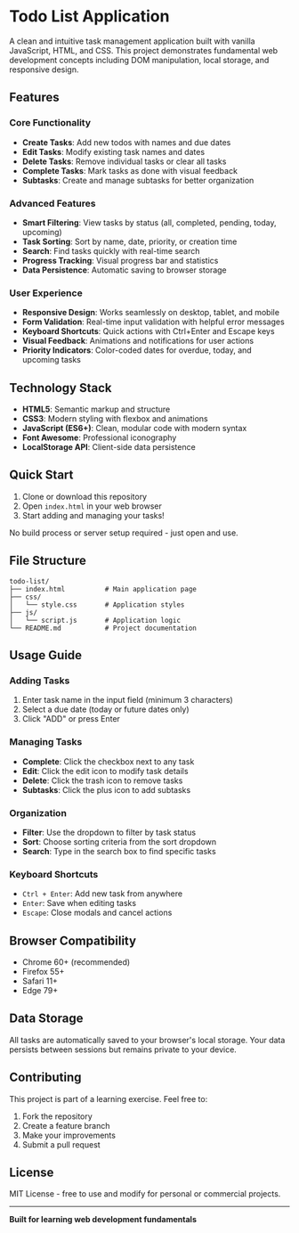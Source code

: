 # Todo List Application

A clean and intuitive task management application built with vanilla JavaScript, HTML, and CSS. This project demonstrates fundamental web development concepts including DOM manipulation, local storage, and responsive design.

## Features

### Core Functionality
- **Create Tasks**: Add new todos with names and due dates
- **Edit Tasks**: Modify existing task names and dates
- **Delete Tasks**: Remove individual tasks or clear all tasks
- **Complete Tasks**: Mark tasks as done with visual feedback
- **Subtasks**: Create and manage subtasks for better organization

### Advanced Features
- **Smart Filtering**: View tasks by status (all, completed, pending, today, upcoming)
- **Task Sorting**: Sort by name, date, priority, or creation time
- **Search**: Find tasks quickly with real-time search
- **Progress Tracking**: Visual progress bar and statistics
- **Data Persistence**: Automatic saving to browser storage

### User Experience
- **Responsive Design**: Works seamlessly on desktop, tablet, and mobile
- **Form Validation**: Real-time input validation with helpful error messages
- **Keyboard Shortcuts**: Quick actions with Ctrl+Enter and Escape keys
- **Visual Feedback**: Animations and notifications for user actions
- **Priority Indicators**: Color-coded dates for overdue, today, and upcoming tasks

## Technology Stack

- **HTML5**: Semantic markup and structure
- **CSS3**: Modern styling with flexbox and animations
- **JavaScript (ES6+)**: Clean, modular code with modern syntax
- **Font Awesome**: Professional iconography
- **LocalStorage API**: Client-side data persistence

## Quick Start

1. Clone or download this repository
2. Open `index.html` in your web browser
3. Start adding and managing your tasks!

No build process or server setup required - just open and use.

## File Structure

```
todo-list/
├── index.html          # Main application page
├── css/
│   └── style.css       # Application styles
├── js/
│   └── script.js       # Application logic
└── README.md           # Project documentation
```

## Usage Guide

### Adding Tasks
1. Enter task name in the input field (minimum 3 characters)
2. Select a due date (today or future dates only)
3. Click "ADD" or press Enter

### Managing Tasks
- **Complete**: Click the checkbox next to any task
- **Edit**: Click the edit icon to modify task details
- **Delete**: Click the trash icon to remove tasks
- **Subtasks**: Click the plus icon to add subtasks

### Organization
- **Filter**: Use the dropdown to filter by task status
- **Sort**: Choose sorting criteria from the sort dropdown
- **Search**: Type in the search box to find specific tasks

### Keyboard Shortcuts
- `Ctrl + Enter`: Add new task from anywhere
- `Enter`: Save when editing tasks
- `Escape`: Close modals and cancel actions

## Browser Compatibility

- Chrome 60+ (recommended)
- Firefox 55+
- Safari 11+
- Edge 79+

## Data Storage

All tasks are automatically saved to your browser's local storage. Your data persists between sessions but remains private to your device.

## Contributing

This project is part of a learning exercise. Feel free to:
1. Fork the repository
2. Create a feature branch
3. Make your improvements
4. Submit a pull request

## License

MIT License - free to use and modify for personal or commercial projects.

---

**Built for learning web development fundamentals**
